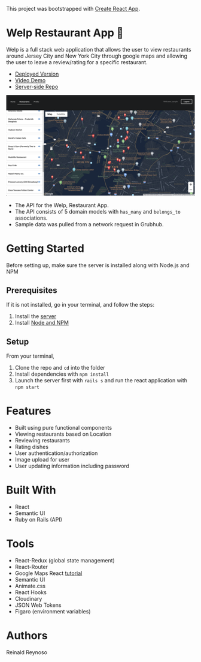This project was bootstrapped with [Create React App](https://github.com/facebook/create-react-app).

# Welp Restaurant App 🍜
Welp is a full stack web application that allows the user to view restaurants around Jersey City and New York City through google maps and allowing the user to leave a review/rating for a specific restaurant.

* [Deployed Version](https://restaurant-client-react.herokuapp.com/home)
* [Video Demo](https://www.youtube.com/watch?v=1cgreYWLC1E)
* [Server-side Repo](https://github.com/reireynoso/restaurant_app_rails) 

![Image of Sample](public/sample-image.png)

* The API for the Welp, Restaurant App.
* The API consists of 5 domain models with `has_many` and `belongs_to` associations.
* Sample data was pulled from a network request in Grubhub.


# Getting Started
Before setting up, make sure the server is installed along with Node.js and NPM

## Prerequisites
If it is not installed, go in your terminal, and follow the steps:

1. Install the [server](https://github.com/reireynoso/restaurant_app_rails) 
2. Install [Node and NPM](https://www.npmjs.com/get-npm)

## Setup

From your terminal,

1. Clone the repo and `cd` into the folder
2. Install dependencies with `npm install`
3. Launch the server first with `rails s` and run the react application with `npm start`

# Features
- Built using pure functional components
- Viewing restaurants based on Location
- Reviewing restaurants
- Rating dishes
- User authentication/authorization
- Image upload for user
- User updating information including password

# Built With
* React
* Semantic UI 
* Ruby on Rails (API)

# Tools
* React-Redux (global state management)
* React-Router
* Google Maps React [tutorial](https://dev.to/jessicabetts/how-to-use-google-maps-api-and-react-js-26c2)
* Semantic UI
* Animate.css
* React Hooks 
* Cloudinary
* JSON Web Tokens
* Figaro (environment variables)

# Authors
Reinald Reynoso